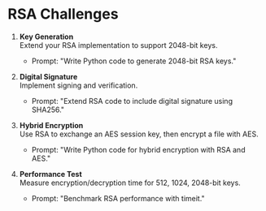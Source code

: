 # RSA Challenges

1. **Key Generation**  
   Extend your RSA implementation to support 2048-bit keys.
   - Prompt: "Write Python code to generate 2048-bit RSA keys."

2. **Digital Signature**  
   Implement signing and verification.
   - Prompt: "Extend RSA code to include digital signature using SHA256."

3. **Hybrid Encryption**  
   Use RSA to exchange an AES session key, then encrypt a file with AES.
   - Prompt: "Write Python code for hybrid encryption with RSA and AES."

4. **Performance Test**  
   Measure encryption/decryption time for 512, 1024, 2048-bit keys.
   - Prompt: "Benchmark RSA performance with timeit."
